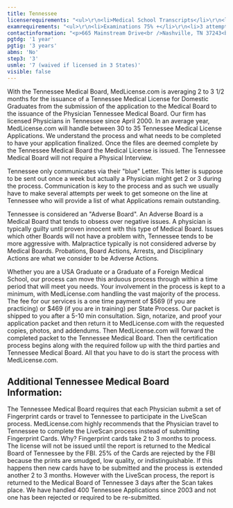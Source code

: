 ```yaml
---
title: Tennessee
licenserequirements: "<ul>\r\n<li>Medical School Transcripts</li>\r\n<li>2 Physician Reference Letters</li>\r\n<li>All State Medical Licenses (past/present)</li>\r\n<li>Criminal Background Check</li>\r\n<li>Examination Scores</li>\r\n<li>Internships/Residencies/Fellowships</li>\r\n<li>ECFMG / 5th Pathway</li>\r\n</ul>"
examrequirements: "<ul>\r\n<li>Examinations 75% +</li>\r\n<li>3 attempt limit - Step 3 of the USMLE</li>\r\n<li>7 year limit - USMLE</li>\r\n<li>1 year PGY for USA Grads</li>\r\n<li>3 year PGY for International Grads</li>\r\n<li>No 10 year rule - No SPEX</li>\r\n<li>State Exam Accepted if Pre-1975</li>\r\n</ul>"
contactinformation: "<p>665 Mainstream Drive<br />Nashville, TN 37243<br />Phone: (615) 532-4384<br />Fax: (615) 253-4484</p>\r\n<p><a href=\"https://www.tn.gov/health\">health.state.tn.us</a></p>"
pgtdg: '1 year'
pgtig: '3 years'
abms: 'No'
step3: '3'
usmle: '7 (waived if licensed in 3 States)'
visible: false
---
```


<p>With the Tennessee Medical Board, MedLicense.com is averaging 2 to 3 1/2 months for the issuance of a Tennessee Medical License for Domestic Graduates from the submission of the application to the Medical Board to the issuance of the Physician Tennessee Medical Board. Our firm has licensed Physicians in Tennessee since April 2000. In an average year, MedLicense.com will handle between 30 to 35 Tennessee Medical License Applications. We understand the process and what needs to be completed to have your application finalized. Once the files are deemed complete by the Tennessee Medical Board the Medical License is issued. The Tennessee Medical Board will not require a Physical Interview.</p>
<p>Tennessee only communicates via their "blue" Letter. This letter is suppose to be sent out once a week but actually a Physician might get 2 or 3 during the process. Communication is key to the process and as such we usually have to make several attempts per week to get someone on the line at Tennessee who will provide a list of what Applications remain outstanding.</p>
<p>Tennessee is considered an "Adverse Board". An Adverse Board is a Medical Board that tends to obsess over negative issues. A physician is typically guilty until proven innocent with this type of Medical Board. Issues which other Boards will not have a problem with, Tennessee tends to be more aggressive with. Malpractice typically is not considered adverse by Medical Boards. Probations, Board Actions, Arrests, and Disciplinary Actions are what we consider to be Adverse Actions.</p>
<p>Whether you are a USA Graduate or a Graduate of a Foreign Medical School, our process can move this arduous process through within a time period that will meet you needs. Your involvement in the process is kept to a minimum, with MedLicense.com handling the vast majority of the process. The fee for our services is a one time payment of $569 (if you are practicing) or $469 (if you are in training) per State Process. Our packet is shipped to you after a 5-10 min consultation. Sign, notarize, and proof your application packet and then return it to MedLicense.com with the requested copies, photos, and addendums. Then MedLicense.com will forward the completed packet to the Tennessee Medical Board. Then the certification process begins along with the required follow up with the third parties and Tennessee Medical Board. All that you have to do is start the process with MedLicense.com.</p>
<h2 id="mcetoc_1ce9lbl2v0">Additional Tennessee Medical Board Information:</h2>
<p>The Tennessee Medical Board requires that each Physician submit a set of Fingerprint cards or travel to Tennessee to participate in the LiveScan process. MedLicense.com highly recommends that the Physician travel to Tennessee to complete the LiveScan process instead of submitting Fingerprint Cards. Why? Fingerprint cards take 2 to 3 months to process. The license will not be issued until the report is returned to the Medical Board of Tennessee by the FBI. 25% of the Cards are rejected by the FBI because the prints are smudged, low quality, or indistinguishable. If this happens then new cards have to be submitted and the process is extended another 2 to 3 months. However with the LiveScan process, the report is returned to the Medical Board of Tennessee 3 days after the Scan takes place. We have handled 400 Tennessee Applications since 2003 and not one has been rejected or required to be re-submitted.</p>
